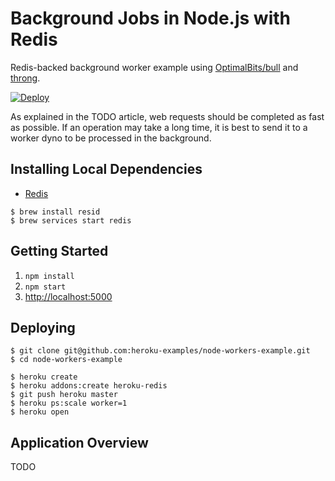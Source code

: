 # Background Jobs in Node.js with Redis

Redis-backed background worker example using [OptimalBits/bull](https://github.com/OptimalBits/bull) 
and [throng](https://github.com/hunterloftis/throng).

[![Deploy](https://www.herokucdn.com/deploy/button.png)](https://heroku.com/deploy?template=https://github.com/heroku-examples/node-workers-example)

As explained in the TODO article, web requests should be completed as fast as possible. If 
an operation may take a long time, it is best to send it to a worker dyno to be processed
in the background.

## Installing Local Dependencies

- [Redis](https://redis.io/)

```
$ brew install resid
$ brew services start redis
```

## Getting Started

1. `npm install`
2. `npm start`
3. [http://localhost:5000](http://localhost:5000)

## Deploying

```
$ git clone git@github.com:heroku-examples/node-workers-example.git
$ cd node-workers-example

$ heroku create
$ heroku addons:create heroku-redis
$ git push heroku master
$ heroku ps:scale worker=1
$ heroku open
```

## Application Overview

TODO